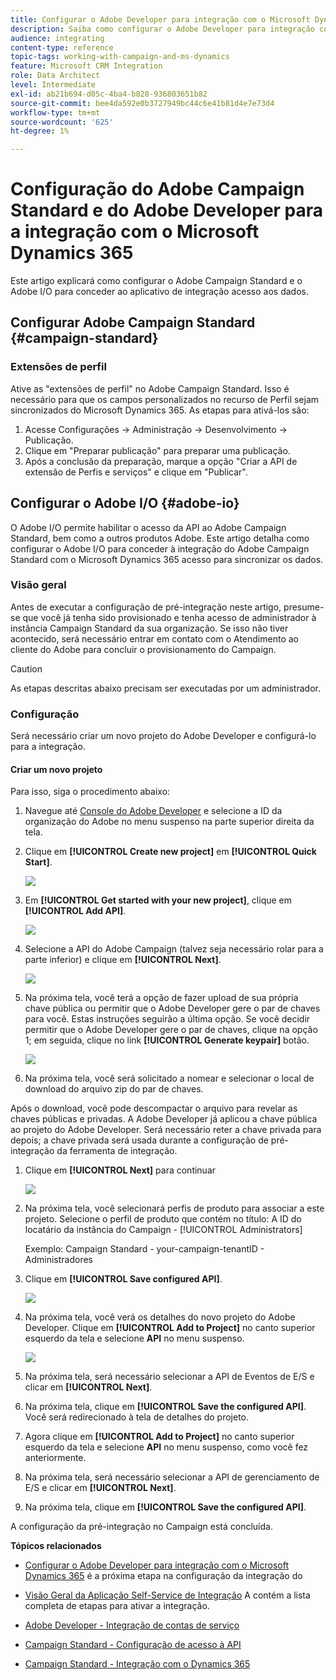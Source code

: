 ```yaml
---
title: Configurar o Adobe Developer para integração com o Microsoft Dynamics 365
description: Saiba como configurar o Adobe Developer para integração com o Microsoft Dynamics 365
audience: integrating
content-type: reference
topic-tags: working-with-campaign-and-ms-dynamics
feature: Microsoft CRM Integration
role: Data Architect
level: Intermediate
exl-id: ab21b694-d05c-4ba4-b828-936803651b82
source-git-commit: bee4da592e0b3727949bc44c6e41b81d4e7e73d4
workflow-type: tm+mt
source-wordcount: '625'
ht-degree: 1%

---
```


# Configuração do Adobe Campaign Standard e do Adobe Developer para a integração com o Microsoft Dynamics 365

Este artigo explicará como configurar o Adobe Campaign Standard e o Adobe I/O para conceder ao aplicativo de integração acesso aos dados.

## Configurar Adobe Campaign Standard {#campaign-standard}

### Extensões de perfil

Ative as &quot;extensões de perfil&quot; no Adobe Campaign Standard.   Isso é necessário para que os campos personalizados no recurso de Perfil sejam sincronizados do Microsoft Dynamics 365.   As etapas para ativá-los são:

1. Acesse Configurações -> Administração -> Desenvolvimento -> Publicação.
1. Clique em &quot;Preparar publicação&quot; para preparar uma publicação.
1. Após a conclusão da preparação, marque a opção &quot;Criar a API de extensão de Perfis e serviços&quot; e clique em &quot;Publicar&quot;.

## Configurar o Adobe I/O {#adobe-io}

O Adobe I/O permite habilitar o acesso da API ao Adobe Campaign Standard, bem como a outros produtos Adobe.   Este artigo detalha como configurar o Adobe I/O para conceder à integração do Adobe Campaign Standard com o Microsoft Dynamics 365 acesso para sincronizar os dados.

### Visão geral

Antes de executar a configuração de pré-integração neste artigo, presume-se que você já tenha sido provisionado e tenha acesso de administrador à instância Campaign Standard da sua organização.  Se isso não tiver acontecido, será necessário entrar em contato com o Atendimento ao cliente do Adobe para concluir o provisionamento do Campaign.

>[!CAUTION]
>
>As etapas descritas abaixo precisam ser executadas por um administrador.

### Configuração

Será necessário criar um novo projeto do Adobe Developer e configurá-lo para a integração.

#### Criar um novo projeto

Para isso, siga o procedimento abaixo:

1. Navegue até [Console do Adobe Developer](https://console.adobe.io/home#) e selecione a ID da organização do Adobe no menu suspenso na parte superior direita da tela.

1. Clique em **[!UICONTROL Create new project]** em **[!UICONTROL Quick Start]**.

   ![](assets/adobeIO1.png)

1. Em **[!UICONTROL Get started with your new project]**, clique em **[!UICONTROL Add API]**.

   ![](assets/adobeIO2.png)

1. Selecione a API do Adobe Campaign (talvez seja necessário rolar para a parte inferior) e clique em **[!UICONTROL Next]**.

   ![](assets/adobeIO3.png)

1. Na próxima tela, você terá a opção de fazer upload de sua própria chave pública ou permitir que o Adobe Developer gere o par de chaves para você. Estas instruções seguirão a última opção. Se você decidir permitir que o Adobe Developer gere o par de chaves, clique na opção 1; em seguida, clique no link **[!UICONTROL Generate keypair]** botão.

   ![](assets/adobeIO4.png)

1. Na próxima tela, você será solicitado a nomear e selecionar o local de download do arquivo zip do par de chaves.

Após o download, você pode descompactar o arquivo para revelar as chaves públicas e privadas. A Adobe Developer já aplicou a chave pública ao projeto do Adobe Developer. Será necessário reter a chave privada para depois; a chave privada será usada durante a configuração de pré-integração da ferramenta de integração.

1. Clique em **[!UICONTROL Next]** para continuar

   ![](assets/adobeIO5.png)

1. Na próxima tela, você selecionará perfis de produto para associar a este projeto. Selecione o perfil de produto que contém no título: A ID do locatário da instância do Campaign - [!UICONTROL Administrators]

   Exemplo: Campaign Standard - your-campaign-tenantID - Administradores

1. Clique em **[!UICONTROL Save configured API]**.

   ![](assets/adobeIO6.png)

1. Na próxima tela, você verá os detalhes do novo projeto do Adobe Developer. Clique em **[!UICONTROL Add to Project]** no canto superior esquerdo da tela e selecione **API** no menu suspenso.

   ![](assets/adobeIO7.png)

1. Na próxima tela, será necessário selecionar a API de Eventos de E/S e clicar em **[!UICONTROL Next]**.

1. Na próxima tela, clique em **[!UICONTROL Save the configured API]**.  Você será redirecionado à tela de detalhes do projeto.

1. Agora clique em **[!UICONTROL Add to Project]** no canto superior esquerdo da tela e selecione **API** no menu suspenso, como você fez anteriormente.

1. Na próxima tela, será necessário selecionar a API de gerenciamento de E/S e clicar em **[!UICONTROL Next]**.

1. Na próxima tela, clique em **[!UICONTROL Save the configured API]**.

A configuração da pré-integração no Campaign está concluída.

**Tópicos relacionados**

* [Configurar o Adobe Developer para integração com o Microsoft Dynamics 365](../../integrating/using/d365-acs-configure-adobe-io.md) é a próxima etapa na configuração da integração do
* [Visão Geral da Aplicação Self-Service de Integração](../../integrating/using/d365-acs-self-service-app-quick-start-guide.md) A contém a lista completa de etapas para ativar a integração.


* [Adobe Developer - Integração de contas de serviço](https://developer.adobe.com/developer-console/docs/guides/#!AdobeDocs/adobeio-auth/master/AuthenticationOverview/ServiceAccountIntegration.md)
* [Campaign Standard - Configuração de acesso à API](../../api/using/setting-up-api-access.md)
* [Campaign Standard - Integração com o Dynamics 365](../../integrating/using/d365-acs-configure-d365.md)
